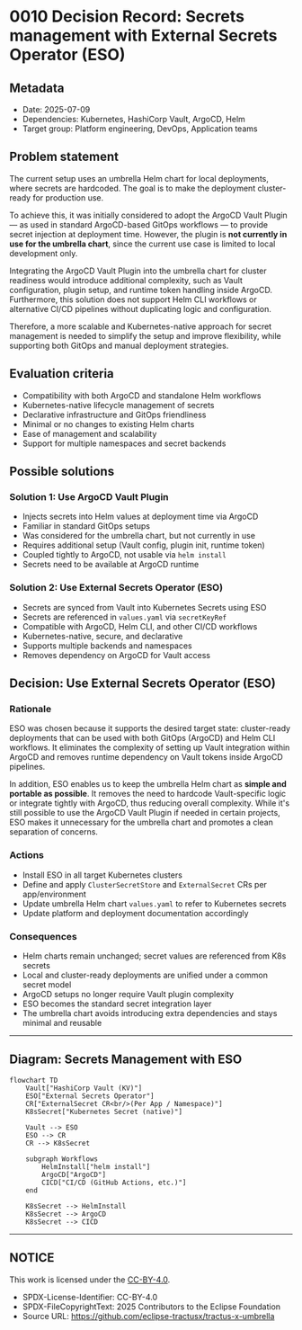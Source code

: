 
# 0010 Decision Record: Secrets management with External Secrets Operator (ESO)

## Metadata

* Date: 2025-07-09
* Dependencies: Kubernetes, HashiCorp Vault, ArgoCD, Helm
* Target group: Platform engineering, DevOps, Application teams

## Problem statement

The current setup uses an umbrella Helm chart for local deployments, where secrets are hardcoded. The goal is to make the deployment cluster-ready for production use.

To achieve this, it was initially considered to adopt the ArgoCD Vault Plugin — as used in standard ArgoCD-based GitOps workflows — to provide secret injection at deployment time. However, the plugin is **not currently in use for the umbrella chart**, since the current use case is limited to local development only.

Integrating the ArgoCD Vault Plugin into the umbrella chart for cluster readiness would introduce additional complexity, such as Vault configuration, plugin setup, and runtime token handling inside ArgoCD. Furthermore, this solution does not support Helm CLI workflows or alternative CI/CD pipelines without duplicating logic and configuration.

Therefore, a more scalable and Kubernetes-native approach for secret management is needed to simplify the setup and improve flexibility, while supporting both GitOps and manual deployment strategies.

## Evaluation criteria

- Compatibility with both ArgoCD and standalone Helm workflows
- Kubernetes-native lifecycle management of secrets
- Declarative infrastructure and GitOps friendliness
- Minimal or no changes to existing Helm charts
- Ease of management and scalability
- Support for multiple namespaces and secret backends

## Possible solutions

### Solution 1: Use ArgoCD Vault Plugin

- Injects secrets into Helm values at deployment time via ArgoCD
- Familiar in standard GitOps setups
- Was considered for the umbrella chart, but not currently in use
- Requires additional setup (Vault config, plugin init, runtime token)
- Coupled tightly to ArgoCD, not usable via `helm install`
- Secrets need to be available at ArgoCD runtime

### Solution 2: Use External Secrets Operator (ESO)

- Secrets are synced from Vault into Kubernetes Secrets using ESO
- Secrets are referenced in `values.yaml` via `secretKeyRef`
- Compatible with ArgoCD, Helm CLI, and other CI/CD workflows
- Kubernetes-native, secure, and declarative
- Supports multiple backends and namespaces
- Removes dependency on ArgoCD for Vault access

## Decision: Use External Secrets Operator (ESO)

### Rationale

ESO was chosen because it supports the desired target state: cluster-ready deployments that can be used with both GitOps (ArgoCD) and Helm CLI workflows. It eliminates the complexity of setting up Vault integration within ArgoCD and removes runtime dependency on Vault tokens inside ArgoCD pipelines.

In addition, ESO enables us to keep the umbrella Helm chart as **simple and portable as possible**. It removes the need to hardcode Vault-specific logic or integrate tightly with ArgoCD, thus reducing overall complexity. While it's still possible to use the ArgoCD Vault Plugin if needed in certain projects, ESO makes it unnecessary for the umbrella chart and promotes a clean separation of concerns.

### Actions

- Install ESO in all target Kubernetes clusters
- Define and apply `ClusterSecretStore` and `ExternalSecret` CRs per app/environment
- Update umbrella Helm chart `values.yaml` to refer to Kubernetes secrets
- Update platform and deployment documentation accordingly

### Consequences

- Helm charts remain unchanged; secret values are referenced from K8s secrets
- Local and cluster-ready deployments are unified under a common secret model
- ArgoCD setups no longer require Vault plugin complexity
- ESO becomes the standard secret integration layer
- The umbrella chart avoids introducing extra dependencies and stays minimal and reusable

---

## Diagram: Secrets Management with ESO

```mermaid
flowchart TD
    Vault["HashiCorp Vault (KV)"]
    ESO["External Secrets Operator"]
    CR["ExternalSecret CR<br/>(Per App / Namespace)"]
    K8sSecret["Kubernetes Secret (native)"]

    Vault --> ESO
    ESO --> CR
    CR --> K8sSecret

    subgraph Workflows
        HelmInstall["helm install"]
        ArgoCD["ArgoCD"]
        CICD["CI/CD (GitHub Actions, etc.)"]
    end

    K8sSecret --> HelmInstall
    K8sSecret --> ArgoCD
    K8sSecret --> CICD
```

---

## NOTICE

This work is licensed under the [CC-BY-4.0](https://creativecommons.org/licenses/by/4.0/legalcode).

* SPDX-License-Identifier: CC-BY-4.0
* SPDX-FileCopyrightText: 2025 Contributors to the Eclipse Foundation
* Source URL: <https://github.com/eclipse-tractusx/tractus-x-umbrella>
